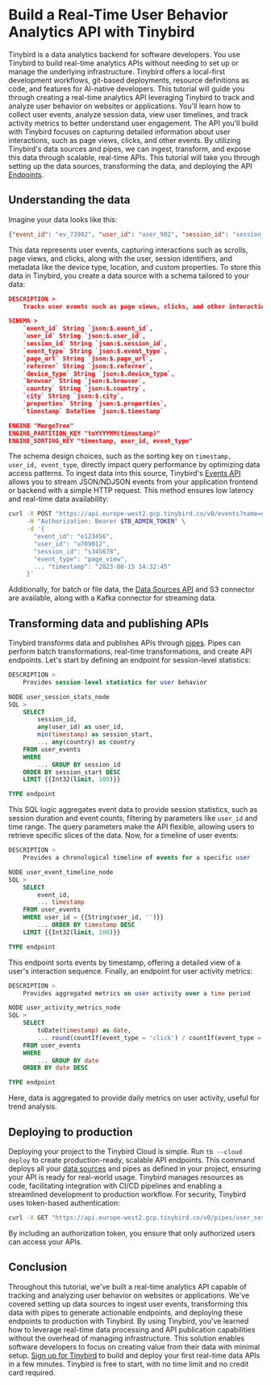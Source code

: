 # Build a Real-Time User Behavior Analytics API with Tinybird

Tinybird is a data analytics backend for software developers. You use Tinybird to build real-time analytics APIs without needing to set up or manage the underlying infrastructure. Tinybird offers a local-first development workflows, git-based deployments, resource definitions as code, and features for AI-native developers. This tutorial will guide you through creating a real-time analytics API leveraging Tinybird to track and analyze user behavior on websites or applications. You'll learn how to collect user events, analyze session data, view user timelines, and track activity metrics to better understand user engagement. The API you'll build with Tinybird focuses on capturing detailed information about user interactions, such as page views, clicks, and other events. By utilizing Tinybird's data sources and pipes, we can ingest, transform, and expose this data through scalable, real-time APIs. This tutorial will take you through setting up the data sources, transforming the data, and deploying the API [Endpoints](https://www.tinybird.co/docs/forward/work-with-data/publish-data/endpoints?utm_source=DEV&utm_campaign=tb+create+--prompt+DEV). 

## Understanding the data

Imagine your data looks like this:

```json
{"event_id": "ev_73902", "user_id": "user_902", "session_id": "session_3902", "event_type": "scroll", "page_url": "https://example.com/about", "referrer": "https://twitter.com", "device_type": "tablet", "browser": "Safari", "country": "Canada", "city": "Toronto", "properties": "{\"button_id\":\"btn_2\",\"page_section\":\"main\"}", "timestamp": "2025-05-11 17:49:55"}
```

This data represents user events, capturing interactions such as scrolls, page views, and clicks, along with the user, session identifiers, and metadata like the device type, location, and custom properties. To store this data in Tinybird, you create a data source with a schema tailored to your data:

```json
DESCRIPTION >
    Tracks user events such as page views, clicks, and other interactions

SCHEMA >
    `event_id` String `json:$.event_id`,
    `user_id` String `json:$.user_id`,
    `session_id` String `json:$.session_id`,
    `event_type` String `json:$.event_type`,
    `page_url` String `json:$.page_url`,
    `referrer` String `json:$.referrer`,
    `device_type` String `json:$.device_type`,
    `browser` String `json:$.browser`,
    `country` String `json:$.country`,
    `city` String `json:$.city`,
    `properties` String `json:$.properties`,
    `timestamp` DateTime `json:$.timestamp`

ENGINE "MergeTree"
ENGINE_PARTITION_KEY "toYYYYMM(timestamp)"
ENGINE_SORTING_KEY "timestamp, user_id, event_type"
```

The schema design choices, such as the sorting key on `timestamp, user_id, event_type`, directly impact query performance by optimizing data access patterns. To ingest data into this source, Tinybird's [Events API](https://www.tinybird.co/docs/forward/get-data-in/events-api?utm_source=DEV&utm_campaign=tb+create+--prompt+DEV) allows you to stream JSON/NDJSON events from your application frontend or backend with a simple HTTP request. This method ensures low latency and real-time data availability:

```bash
curl -X POST "https://api.europe-west2.gcp.tinybird.co/v0/events?name=user_events&utm_source=DEV&utm_campaign=tb+create+--prompt+DEV" \
     -H "Authorization: Bearer $TB_ADMIN_TOKEN" \
     -d '{
       "event_id": "e123456",
       "user_id": "u789012",
       "session_id": "s345678",
       "event_type": "page_view",
       ... "timestamp": "2023-06-15 14:32:45"
     }'
```

Additionally, for batch or file data, the [Data Sources API](https://www.tinybird.co/docs/api-reference/datasource-api?utm_source=DEV&utm_campaign=tb+create+--prompt+DEV) and S3 connector are available, along with a Kafka connector for streaming data. 

## Transforming data and publishing APIs

Tinybird transforms data and publishes APIs through [pipes](https://www.tinybird.co/docs/forward/work-with-data/pipes?utm_source=DEV&utm_campaign=tb+create+--prompt+DEV). Pipes can perform batch transformations, real-time transformations, and create API endpoints. Let's start by defining an endpoint for session-level statistics:

```sql
DESCRIPTION >
    Provides session-level statistics for user behavior

NODE user_session_stats_node
SQL >
    SELECT
        session_id,
        any(user_id) as user_id,
        min(timestamp) as session_start,
        ... any(country) as country
    FROM user_events
    WHERE 
        ... GROUP BY session_id
    ORDER BY session_start DESC
    LIMIT {{Int32(limit, 100)}}

TYPE endpoint
```

This SQL logic aggregates event data to provide session statistics, such as session duration and event counts, filtering by parameters like `user_id` and time range. The query parameters make the API flexible, allowing users to retrieve specific slices of the data. Now, for a timeline of user events:

```sql
DESCRIPTION >
    Provides a chronological timeline of events for a specific user

NODE user_event_timeline_node
SQL >
    SELECT
        event_id,
        ... timestamp
    FROM user_events
    WHERE user_id = {{String(user_id, '')}}
        ... ORDER BY timestamp DESC
    LIMIT {{Int32(limit, 100)}}

TYPE endpoint
```

This endpoint sorts events by timestamp, offering a detailed view of a user's interaction sequence. Finally, an endpoint for user activity metrics:

```sql
DESCRIPTION >
    Provides aggregated metrics on user activity over a time period

NODE user_activity_metrics_node
SQL >
    SELECT
        toDate(timestamp) as date,
        ... round(countIf(event_type = 'click') / countIf(event_type = 'page_view'), 2) as click_through_rate
    FROM user_events
    WHERE 
        ... GROUP BY date
    ORDER BY date DESC

TYPE endpoint
```

Here, data is aggregated to provide daily metrics on user activity, useful for trend analysis. 

## Deploying to production

Deploying your project to the Tinybird Cloud is simple. Run `tb --cloud deploy` to create production-ready, scalable API endpoints. This command deploys all your [data sources](https://www.tinybird.co/docs/forward/get-data-in/data-sources?utm_source=DEV&utm_campaign=tb+create+--prompt+DEV) and pipes as defined in your project, ensuring your API is ready for real-world usage. Tinybird manages resources as code, facilitating integration with CI/CD pipelines and enabling a streamlined development to production workflow. For security, Tinybird uses token-based authentication:

```bash
curl -X GET "https://api.europe-west2.gcp.tinybird.co/v0/pipes/user_session_stats.json?token=%24TB_ADMIN_TOKEN&utm_source=DEV&utm_campaign=tb+create+--prompt+DEV"
```

By including an authorization token, you ensure that only authorized users can access your APIs. 

## Conclusion

Throughout this tutorial, we've built a real-time analytics API capable of tracking and analyzing user behavior on websites or applications. We've covered setting up data sources to ingest user events, transforming this data with pipes to generate actionable endpoints, and deploying these endpoints to production with Tinybird. By using Tinybird, you've learned how to leverage real-time data processing and API publication capabilities without the overhead of managing infrastructure. This solution enables software developers to focus on creating value from their data with minimal setup. [Sign up for Tinybird](https://cloud.tinybird.co/signup?utm_source=DEV&utm_campaign=tb+create+--prompt+DEV) to build and deploy your first real-time data APIs in a few minutes. Tinybird is free to start, with no time limit and no credit card required.